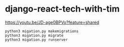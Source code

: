 # django-react-tech-with-tim
https://youtu.be/JD-age0BPVo?feature=shared


```shell
python3 migation.py makemigrations
python3 migation.py migrate
python3 migation.py runserver
```